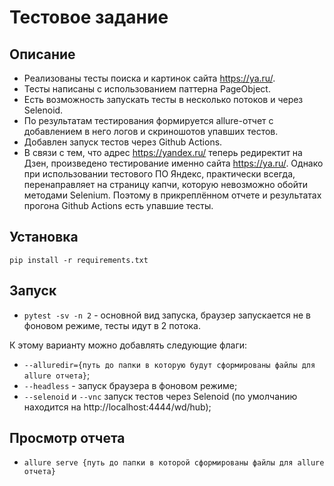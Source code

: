# Тестовое задание

## Описание

- Реализованы тесты поиска и картинок сайта https://ya.ru/.
- Тесты написаны с использованием паттерна PageObject.
- Есть возможность запускать тесты в несколько потоков и через Selenoid.
- По результатам тестирования формируется allure-отчет с добавлением в него логов и скриношотов упавших тестов.
- Добавлен запуск тестов через Github Actions.
- В связи с тем, что адрес https://yandex.ru/ теперь редиректит на Дзен, произведено тестирование именно
  сайта https://ya.ru/.
  Однако при использовании тестового ПО Яндекс, практически всегда, перенаправляет на страницу капчи,
  которую невозможно обойти методами Selenium. Поэтому в прикреплённом отчете и результатах прогона Github Actions есть
  упавшие тесты.

## Установка

`pip install -r requirements.txt`

## Запуск

- `pytest -sv -n 2` - основной вид запуска, браузер запускается не в фоновом режиме, тесты идут в 2 потока.

К этому варианту можно добавлять следующие флаги:

- `--alluredir={путь до папки в которую будут сформированы файлы для allure отчета}`;
- `--headless` - запуск браузера в фоновом режиме;
- `--selenoid` и `--vnc` запуск тестов через Selenoid (по умолчанию находится на http://localhost:4444/wd/hub);

## Просмотр отчета

- `allure serve {путь до папки в которой сформированы файлы для allure отчета}`
